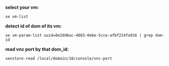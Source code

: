 **select your vm:**

  `xe vm-list`
  
**detect id of dom of its vm:**

  `xe vm-param-list uuid=8e2dd6ac-4883-0e6e-5cce-afbf214fa916 | grep dom-id`
  
**read vnc port by that dom_id:**

  `xenstore-read /local/domain/18/console/vnc-port`